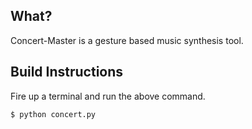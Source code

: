 ## What?
Concert-Master is a gesture based music synthesis tool.

## Build Instructions
Fire up a terminal and run the above command.
```
$ python concert.py
```

